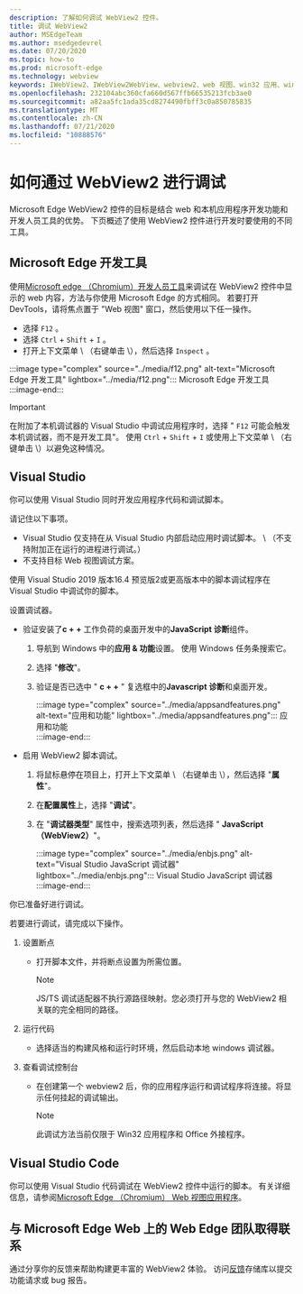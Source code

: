 ```yaml
---
description: 了解如何调试 WebView2 控件。
title: 调试 WebView2
author: MSEdgeTeam
ms.author: msedgedevrel
ms.date: 07/20/2020
ms.topic: how-to
ms.prod: microsoft-edge
ms.technology: webview
keywords: IWebView2、IWebView2WebView、webview2、web 视图、win32 应用、win32、edge、ICoreWebView2、ICoreWebView2Host、浏览器控件、边缘 html
ms.openlocfilehash: 232104abc360cfa660d567ffb66535213fcb3ae0
ms.sourcegitcommit: a82aa5fc1ada35cd8274490fbff3c0a850785835
ms.translationtype: MT
ms.contentlocale: zh-CN
ms.lasthandoff: 07/21/2020
ms.locfileid: "10888576"
---
```

# 如何通过 WebView2 进行调试  

Microsoft Edge WebView2 控件的目标是结合 web 和本机应用程序开发功能和开发人员工具的优势。  下页概述了使用 WebView2 控件进行开发时要使用的不同工具。  

## Microsoft Edge 开发工具  

使用[Microsoft edge （Chromium）开发人员工具][DevtoolsMain]来调试在 WebView2 控件中显示的 web 内容，方法与你使用 Microsoft Edge 的方式相同。  若要打开 DevTools，请将焦点置于 "Web 视图" 窗口，然后使用以下任一操作。  

*   选择 `F12` 。  
*   选择 `Ctrl` + `Shift` + `I` 。  
*   打开上下文菜单 \ （右键单击 \），然后选择 `Inspect` 。  

:::image type="complex" source="../media/f12.png" alt-text="Microsoft Edge 开发工具" lightbox="../media/f12.png":::
   Microsoft Edge 开发工具  
:::image-end:::  

> [!IMPORTANT]
> 在附加了本机调试器的 Visual Studio 中调试应用程序时，选择 " `F12` 可能会触发本机调试器，而不是开发工具"。  使用 `Ctrl` + `Shift` + `I` 或使用上下文菜单 \ （右键单击 \）以避免这种情况。  

## Visual Studio  

你可以使用 Visual Studio 同时开发应用程序代码和调试脚本。  

请记住以下事项。  

*   Visual Studio 仅支持在从 Visual Studio 内部启动应用时调试脚本。  \ （不支持附加正在运行的进程进行调试。）  
*   不支持目标 Web 视图调试方案。  

使用 Visual Studio 2019 版本16.4 预览版2或更高版本中的脚本调试程序在 Visual Studio 中调试你的脚本。  

设置调试器。  

*   验证安装了**c + +** 工作负荷的桌面开发中的**JavaScript 诊断**组件。  
    
    1.  导航到 Windows 中的**应用 & 功能**设置。  使用 Windows 任务条搜索它。  
    1.  选择 "**修改**"。  
    1.  验证是否已选中 " **c + +** " 复选框中的**Javascript 诊断**和桌面开发。  
        
        :::image type="complex" source="../media/appsandfeatures.png" alt-text="应用和功能" lightbox="../media/appsandfeatures.png":::
           应用和功能  
        :::image-end:::  
        
*   启用 WebView2 脚本调试。  
    1.  将鼠标悬停在项目上，打开上下文菜单 \ （右键单击 \），然后选择 "**属性**"。  
    1.  在**配置属性**上，选择 "**调试**"。  
    1.  在 "**调试器类型**" 属性中，搜索选项列表，然后选择 " **JavaScript （WebView2）**"。  
        
        :::image type="complex" source="../media/enbjs.png" alt-text="Visual Studio JavaScript 调试器" lightbox="../media/enbjs.png":::
           Visual Studio JavaScript 调试器  
        :::image-end:::  
        
<!--todo: Please update the image to use a red rectangle to outline the portion of the screen to highlight  -->  

你已准备好进行调试。  

若要进行调试，请完成以下操作。  

1.  设置断点  
    *   打开脚本文件，并将断点设置为所需位置。  
        
        > [!NOTE]
        > JS/TS 调试适配器不执行源路径映射。您必须打开与您的 WebView2 相关联的完全相同的路径。  
        
1.  运行代码  
    *   选择适当的构建风格和运行时环境，然后启动本地 windows 调试器。  
1.  查看调试控制台  
    *   在创建第一个 webview2 后，你的应用程序运行和调试程序将连接。将显示任何挂起的调试输出。  
        
        > [!NOTE]
        > 此调试方法当前仅限于 Win32 应用程序和 Office 外接程序。  
        
## Visual Studio Code  

你可以使用 Visual Studio 代码调试在 WebView2 控件中运行的脚本。  有关详细信息，请参阅[Microsoft Edge （Chromium） Web 视图应用程序][GithubMicrosoftVscodeEdgeDebug2MainChromiumWebviewApplications]。  

<!--todo:  add See also heading  -->  

## 与 Microsoft Edge Web 上的 Web Edge 团队取得联系  

通过分享你的反馈来帮助构建更丰富的 WebView2 体验。  访问[反馈][GithubMicrosoftedgeWebviewfeedback]存储库以提交功能请求或 bug 报告。  

<!-- links -->  

[DevtoolsMain]: /microsoft-edge/devtools-guide-chromium "Microsoft Edge （Chromium）开发工具 |Microsoft 文档"  

[GithubMicrosoftVscodeEdgeDebug2MainChromiumWebviewApplications]: https://github.com/microsoft/vscode-edge-debug2/blob/master/README.md#microsoft-edge-chromium-webview-applications "Microsoft Edge （Chromium） Web 视图应用程序-VS 代码-Microsoft Edge 调试程序 |GitHub"  

[GithubMicrosoftedgeWebviewfeedback]: https://github.com/MicrosoftEdge/WebViewFeedback "Web 视图反馈-MicrosoftEdge/WebViewFeedback |GitHub"  
